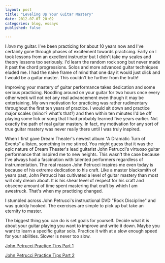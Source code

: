 ```yaml
---
layout: post
title: "Leveling Up Your Guitar Mastery"
date: 2012-07-07 20:02
categories: blog, essays
published: false

---
```


<Include photo of guitar>

I *love* my guitar. I've been practicing for about 10 years now and I've
certainly gone through phases of excitement towards practicing. Early on I
took lessons from an excellent instructor but I didn't take my scales and
theory lessons too seriously. I'd learn the random rock song but never
made it past the chord progressions. Solos and more advanced guitar
techniques eluded me. I had the naive frame of mind that one day it would
just click and I would be a guitar master. This couldn't be further from
the truth! 

Improving your mastery of guitar performance takes dedication and some
serious practicing. Noodling around on your guitar for two hours once
every other week will not net any real advancement even though it may be
entertaining.  My own motivation for practicing was rather rudimentary
throughout the first ten years of practice. I would sit down and practice
major scales (minor? what's that?) and then within ten minutes I'd be off
playing some lick or song that I had probably learned five years earlier.
Not exactly the path of real guitar mastery.  In fact, my motivation for
any sort of true guitar mastery was never really there until I was truly
inspired.

When I first gave Dream Theater's newest album "A Dramatic Turn of Events"
a listen, something in me stirred. You might guess that it was the
epic nature of Dream Theater's lead guitarist John Petrucci's virtuoso
guitar performance that inspired me to new heights. This wasn't the case
because I've always had a fascination with talented performers regardless
of instrumentation. The real reason John Petrucci inspires me even today
is because of his extreme dedication to his craft. Like a master
blacksmith of years past, John Petrucci has cultivated a level of guitar
mastery than most will only dream about. It is his shear level of respect
for his craft and obscene amount of time spent mastering that craft by
which I am awestruck. That's when my practicing changed.

I stumbled across John Petrucci's instructional DVD "Rock Discipline" and
was quickly hooked. The exercises are simple to pick up but take an
eternity to master. 

The biggest thing you can do is set goals for yourself. Decide what it is
about your guitar playing you want to improve and write it down. Maybe you
want to learn a specific guitar solo. Practice it with at a slow enough
speed for your abilities. Slower is never too slow.


[John Petrucci Practice Tips Part 1](http://www.guitarworld.com/john-petrucci-practice-tips-part-1)

[John Petrucci Practice Tips Part 2](http://www.guitarworld.com/john-petrucci-practice-tips-part-2)
